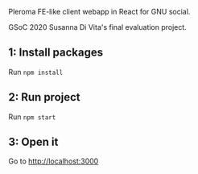 Pleroma FE-like client webapp in React for GNU social.

GSoC 2020 Susanna Di Vita's final evaluation project. 

## 1: Install packages

Run `npm install`

## 2: Run project

Run `npm start`

## 3: Open it

Go to [http://localhost:3000](http://localhost:3000)